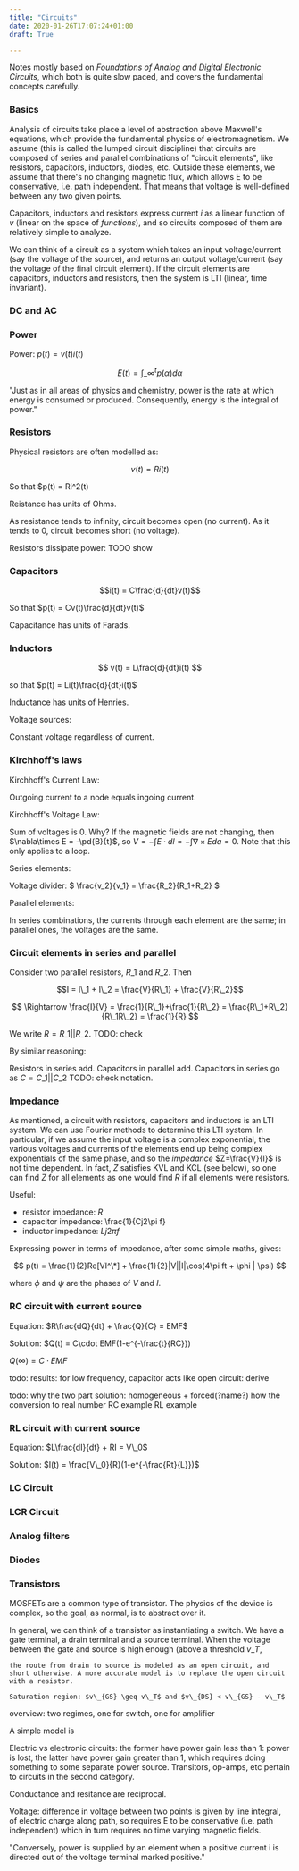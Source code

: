 ```yaml
---
title: "Circuits"
date: 2020-01-26T17:07:24+01:00
draft: True

---
```


<script type="text/javascript" async
  src="https://cdn.mathjax.org/mathjax/latest/MathJax.js?config=TeX-AMS-MML_HTMLorMML">
  MathJax.Hub.Config({
  tex2jax: {
    inlineMath: [['$','$'], ['\\(','\\)']],
    displayMath: [['$$','$$']],
    processEscapes: true,
    processEnvironments: true,
    skipTags: ['script', 'noscript', 'style', 'textarea', 'pre'],
    TeX: { equationNumbers: { autoNumber: "AMS" },
         extensions: ["AMSmath.js", "AMSsymbols.js"] }
  }
  });
  MathJax.Hub.Queue(function() {
    // Fix <code> tags after MathJax finishes running. This is a
    // hack to overcome a shortcoming of Markdown. Discussion at
    // https://github.com/mojombo/jekyll/issues/199
    var all = MathJax.Hub.getAllJax(), i;
    for(i = 0; i < all.length; i += 1) {
        all[i].SourceElement().parentNode.className += ' has-jax';
    }
  });

  MathJax.Hub.Config({
  // Autonumbering by mathjax
  TeX: { equationNumbers: { autoNumber: "AMS" } }
  });

</script>


$\newcommand{\R}{\mathbb{R}}$
$\newcommand{\C}{\mathbb{C}}$
$\newcommand{\N}{\mathbb{N}}$
$\newcommand{\Z}{\mathbb{Z}}$
$\newcommand{\pd}[2]{\frac{\partial #1}{\partial #2}}$


Notes mostly based on *Foundations of Analog and Digital Electronic Circuits*, which both is quite slow paced, and covers the fundamental concepts carefully.

### Basics

Analysis of circuits take place a level of abstraction above Maxwell's equations, which provide the fundamental physics of electromagnetism. We assume (this is called the lumped circuit discipline) that circuits are composed of series and parallel combinations of "circuit elements", like resistors, capacitors, inductors, diodes, etc. Outside these elements, we assume that there's no changing magnetic flux, which allows E to be conservative, i.e. path independent. That means that voltage is well-defined between any two given points.

Capacitors, inductors and resistors express current $i$ as a linear function of $v$ (linear on the space of *functions*), and so circuits composed of them are relatively simple to analyze.

We can think of a circuit as a system which takes an input voltage/current (say the voltage of the source), and returns an output voltage/current (say the voltage of the final circuit element). If the circuit elements are capacitors, inductors and resistors, then the system is LTI (linear, time invariant).

### DC and AC

### Power

Power: $p(t) = v(t)i(t)$

$$E(t) = \int\_{\infty}^t p(\alpha)d\alpha$$

"Just as in all areas of physics and chemistry, power is the rate at which energy is
consumed or produced. Consequently, energy is the integral of power."


### Resistors

Physical resistors are often modelled as:

$$ v(t) = Ri(t) $$

So that $p(t) = Ri^2(t)

Reistance has units of Ohms.

As resistance tends to infinity, circuit becomes open (no current). As it tends to $0$, circuit becomes short (no voltage).

Resistors dissipate power: TODO show

### Capacitors

$$i(t) = C\frac{d}{dt}v(t)$$

So that $p(t) = Cv(t)\frac{d}{dt}v(t)$

Capacitance has units of Farads.

### Inductors

$$ v(t) = L\frac{d}{dt}i(t) $$

so that $p(t) = Li(t)\frac{d}{dt}i(t)$

Inductance has units of Henries.

Voltage sources:

Constant voltage regardless of current.

### Kirchhoff's laws

Kirchhoff's Current Law:

Outgoing current to a node equals ingoing current.

Kirchhoff's Voltage Law:

Sum of voltages is 0. Why? If the magnetic fields are not changing, then $\nabla\times E = -\pd{B}{t}$, so $V = -\int E\cdot dl = -\int \nabla\times E da = 0$. Note that this only applies to a loop.

Series elements:

Voltage divider: $ \frac{v_2}{v_1} = \frac{R_2}{R_1+R_2} $

Parallel elements:

In series combinations, the
currents through each element are the same; in parallel ones, the voltages are the same.


### Circuit elements in series and parallel

Consider two parallel resistors, $R\_1$ and $R\_2$. Then

$$I = I\_1 + I\_2 = \frac{V}{R\_1} + \frac{V}{R\_2}$$

$$ \Rightarrow \frac{I}{V} = \frac{1}{R\_1}+\frac{1}{R\_2} = \frac{R\_1+R\_2}{R\_1R\_2} = \frac{1}{R} $$

We write $R = R\_1 || R\_2$. TODO: check

By similar reasoning:

Resistors in series add. Capacitors in parallel add. Capacitors in series go as $C = C\_1 || C\_2$ TODO: check notation.

### Impedance

As mentioned, a circuit with resistors, capacitors and inductors is an LTI system. We can use Fourier methods to determine this LTI system. In particular, if we assume the input voltage is a complex exponential, the various voltages and currents of the elements end up being complex exponentials of the same phase, and so the *impedance* $Z=\frac{V}{I}$ is not time dependent. In fact, $Z$ satisfies KVL and KCL (see below), so one can find $Z$ for all elements as one would find $R$ if all elements were resistors.

Useful:

- resistor impedance: $R$
- capacitor impedance: \frac{1}{Cj2\pi f}
- inductor impedance: $Lj2\pi f$

Expressing power in terms of impedance, after some simple maths, gives:

$$ p(t) = \frac{1}{2}Re[VI^\*] + \frac{1}{2}|V||I|\cos(4\pi ft + \phi | \psi) $$

where $\phi$ and $\psi$ are the phases of $V$ and $I$.

### RC circuit with current source

Equation: $R\frac{dQ}{dt} + \frac{Q}{C} = EMF$

Solution: $Q(t) = C\cdot EMF(1-e^{-\frac{t}{RC}})

$Q(\infty) = C\cdot EMF$

todo: results: for low frequency, capacitor acts like open circuit: derive

todo: 	why the two part solution: homogeneous + forced(?name?)
		how the conversion to real number
		RC example
		RL example

### RL circuit with current source

Equation: $L\frac{dI}{dt} + RI = V\_0$

Solution:  $I(t) =  \frac{V\_0}{R}(1-e^{-\frac{Rt}{L}})$

### LC Circuit

### LCR Circuit

### Analog filters



### Diodes

### Transistors

MOSFETs are a common type of transistor. The physics of the device is complex, so the goal, as normal, is to abstract over it.

In general, we can think of a transistor as instantiating a switch. We have a gate terminal, a drain terminal and a source terminal. When the voltage between the gate and source is high enough (above a threshold $v\_T$,

	the route from drain to source is modeled as an open circuit, and short otherwise. A more accurate model is to replace the open circuit with a resistor.

	Saturation region: $v\_{GS} \geq v\_T$ and $v\_{DS} < v\_{GS} - v\_T$

overview: two regimes, one for switch, one for amplifier


A simple model is


Electric vs electronic circuits: the former have power gain less than 1: power is lost, the latter have power gain greater than 1, which requires doing something to some separate power source. Transitors, op-amps, etc pertain to circuits in the second category.




Conductance and resitance are reciprocal.

Voltage: difference in voltage between two points is given by line integral, of electric charge along path, so requires E to be conservative (i.e. path independent) which in turn requires no time varying magnetic fields.

"Conversely, power is supplied by an element when a positive current i is directed
out of the voltage terminal marked positive."
